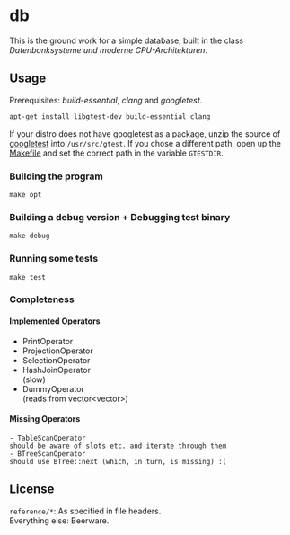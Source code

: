 
# db

This is the ground work for a simple database, built in the class _Datenbanksysteme und moderne CPU-Architekturen_.

## Usage

Prerequisites: _build-essential_, _clang_ and _googletest_.

```bash
apt-get install libgtest-dev build-essential clang
```

If your distro does not have googletest as a package, unzip the source of [googletest][gtest] into `/usr/src/gtest`. If you chose a different path, open up the [Makefile][makefile] and set the correct path in the variable `GTESTDIR`.

[gtest]: https://code.google.com/p/googletest/downloads/list
[makefile]: https://bitbucket.org/cfstras/db/src/master/Makefile

### Building the program

    make opt

### Building a debug version + Debugging test binary

    make debug

### Running some tests

    make test

### Completeness
#### Implemented Operators

- PrintOperator
- ProjectionOperator
- SelectionOperator
- HashJoinOperator  
(slow)
- DummyOperator  
(reads from vector<vector<string>>)

#### Missing Operators
    - TableScanOperator  
    should be aware of slots etc. and iterate through them
    - BTreeScanOperator  
    should use BTree::next (which, in turn, is missing) :(

## License

`reference/*`: As specified in file headers.  
Everything else: Beerware.
